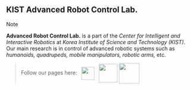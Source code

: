 ## KIST Advanced Robot Control Lab.

<!--
**ARC-KIST/ARC-KIST** is a ✨ _special_ ✨ repository because its `README.md` (this file) appears on your GitHub profile.

Here are some ideas to get you started:

- 🔭 I’m currently working on ...
- 🌱 I’m currently learning ...
- 👯 I’m looking to collaborate on ...
- 🤔 I’m looking for help with ...
- 💬 Ask me about ...
- 📫 How to reach me: ...
- 😄 Pronouns: ...
- ⚡ Fun fact: ...
-->

> [!note]
> **Advanced Robot Control Lab.** is a part of the *Center for Intelligent and Interactive Robotics* at *Korea Institute of Science and Technology (KIST)*.  
> Our main research is in control of advanced robotic systems such as *humanoids, quadrupeds, mobile manipulators, robotic arms,* etc.

> Follow our pages here: &nbsp;
<a href="https://mrl.seoultech.ac.kr/index.do"><img src="https://github.com/ARC-KIST/ARC-KIST/assets/170070678/c6525085-54b0-4e6c-93a9-8c4cfdd05f2a" align='center' height=35/></a> &nbsp;
<a href="https://mrl.seoultech.ac.kr/index.do"><img src="https://github.com/ARC-KIST/ARC-KIST/assets/170070678/fffc4a8c-f14b-4b94-910e-1dbff4c4d7ed" align='center' height=50/></a>
<a href="https://mrl.seoultech.ac.kr/index.do"><img src="https://github.com/ARC-KIST/ARC-KIST/assets/170070678/6a817cb3-7739-4af8-83ba-18ba1c91fb64" align='center' height=55/></a>
